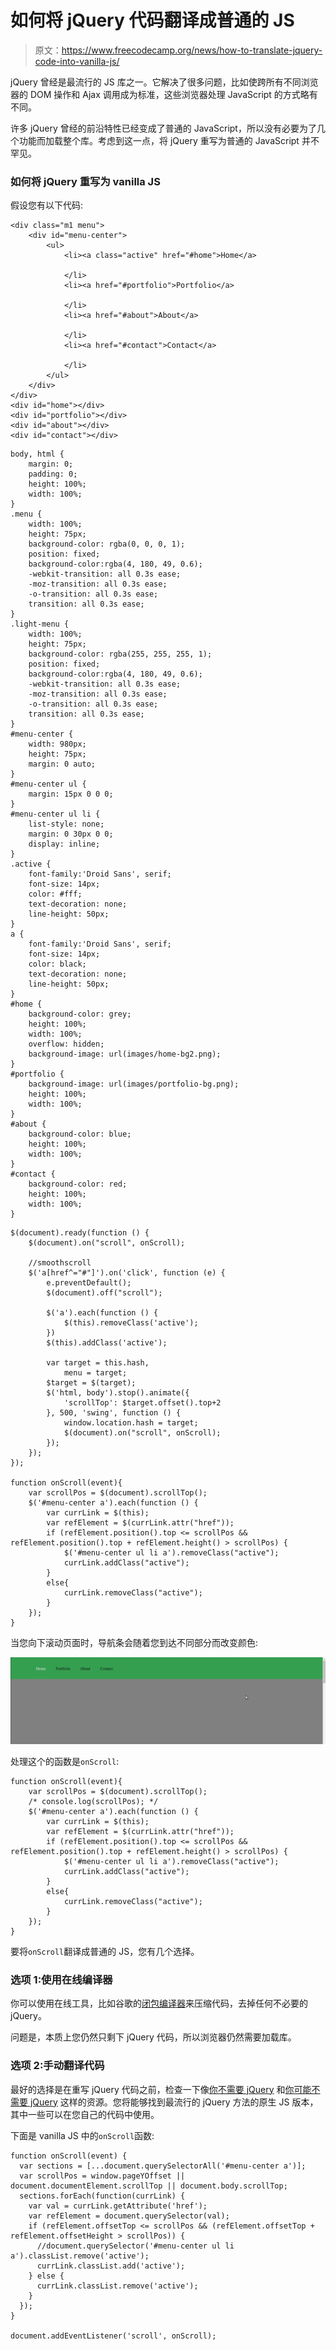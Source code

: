 # 如何将 jQuery 代码翻译成普通的 JS

> 原文：<https://www.freecodecamp.org/news/how-to-translate-jquery-code-into-vanilla-js/>

jQuery 曾经是最流行的 JS 库之一。它解决了很多问题，比如使跨所有不同浏览器的 DOM 操作和 Ajax 调用成为标准，这些浏览器处理 JavaScript 的方式略有不同。

许多 jQuery 曾经的前沿特性已经变成了普通的 JavaScript，所以没有必要为了几个功能而加载整个库。考虑到这一点，将 jQuery 重写为普通的 JavaScript 并不罕见。

### 如何将 jQuery 重写为 vanilla JS

假设您有以下代码:

```
<div class="m1 menu">
    <div id="menu-center">
        <ul>
            <li><a class="active" href="#home">Home</a>

            </li>
            <li><a href="#portfolio">Portfolio</a>

            </li>
            <li><a href="#about">About</a>

            </li>
            <li><a href="#contact">Contact</a>

            </li>
        </ul>
    </div>
</div>
<div id="home"></div>
<div id="portfolio"></div>
<div id="about"></div>
<div id="contact"></div>
```

```
body, html {
    margin: 0;
    padding: 0;
    height: 100%;
    width: 100%;
}
.menu {
    width: 100%;
    height: 75px;
    background-color: rgba(0, 0, 0, 1);
    position: fixed;
    background-color:rgba(4, 180, 49, 0.6);
    -webkit-transition: all 0.3s ease;
    -moz-transition: all 0.3s ease;
    -o-transition: all 0.3s ease;
    transition: all 0.3s ease;
}
.light-menu {
    width: 100%;
    height: 75px;
    background-color: rgba(255, 255, 255, 1);
    position: fixed;
    background-color:rgba(4, 180, 49, 0.6);
    -webkit-transition: all 0.3s ease;
    -moz-transition: all 0.3s ease;
    -o-transition: all 0.3s ease;
    transition: all 0.3s ease;
}
#menu-center {
    width: 980px;
    height: 75px;
    margin: 0 auto;
}
#menu-center ul {
    margin: 15px 0 0 0;
}
#menu-center ul li {
    list-style: none;
    margin: 0 30px 0 0;
    display: inline;
}
.active {
    font-family:'Droid Sans', serif;
    font-size: 14px;
    color: #fff;
    text-decoration: none;
    line-height: 50px;
}
a {
    font-family:'Droid Sans', serif;
    font-size: 14px;
    color: black;
    text-decoration: none;
    line-height: 50px;
}
#home {
    background-color: grey;
    height: 100%;
    width: 100%;
    overflow: hidden;
    background-image: url(images/home-bg2.png);
}
#portfolio {
    background-image: url(images/portfolio-bg.png);
    height: 100%;
    width: 100%;
}
#about {
    background-color: blue;
    height: 100%;
    width: 100%;
}
#contact {
    background-color: red;
    height: 100%;
    width: 100%;
}
```

```
$(document).ready(function () {
    $(document).on("scroll", onScroll);

    //smoothscroll
    $('a[href^="#"]').on('click', function (e) {
        e.preventDefault();
        $(document).off("scroll");

        $('a').each(function () {
            $(this).removeClass('active');
        })
        $(this).addClass('active');

        var target = this.hash,
            menu = target;
        $target = $(target);
        $('html, body').stop().animate({
            'scrollTop': $target.offset().top+2
        }, 500, 'swing', function () {
            window.location.hash = target;
            $(document).on("scroll", onScroll);
        });
    });
});

function onScroll(event){
    var scrollPos = $(document).scrollTop();
    $('#menu-center a').each(function () {
        var currLink = $(this);
        var refElement = $(currLink.attr("href"));
        if (refElement.position().top <= scrollPos && refElement.position().top + refElement.height() > scrollPos) {
            $('#menu-center ul li a').removeClass("active");
            currLink.addClass("active");
        }
        else{
            currLink.removeClass("active");
        }
    });
}
```

当您向下滚动页面时，导航条会随着您到达不同部分而改变颜色:

![Peek-2020-05-25-18-44](img/f49619b62309c823e2d566d84a0896e8.png)

处理这个的函数是`onScroll`:

```
function onScroll(event){
    var scrollPos = $(document).scrollTop();
    /* console.log(scrollPos); */
    $('#menu-center a').each(function () {
        var currLink = $(this);
        var refElement = $(currLink.attr("href"));
        if (refElement.position().top <= scrollPos && refElement.position().top + refElement.height() > scrollPos) {
            $('#menu-center ul li a').removeClass("active");
            currLink.addClass("active");
        }
        else{
            currLink.removeClass("active");
        }
    });
}
```

要将`onScroll`翻译成普通的 JS，您有几个选择。

### 选项 1:使用在线编译器

你可以使用在线工具，比如谷歌的[闭包编译器](https://closure-compiler.appspot.com/)来压缩代码，去掉任何不必要的 jQuery。

问题是，本质上您仍然只剩下 jQuery 代码，所以浏览器仍然需要加载库。

### 选项 2:手动翻译代码

最好的选择是在重写 jQuery 代码之前，检查一下像[你不需要 jQuery](https://github.com/nefe/You-Dont-Need-jQuery) 和[你可能不需要 jQuery](http://youmightnotneedjquery.com/) 这样的资源。您将能够找到最流行的 jQuery 方法的原生 JS 版本，其中一些可以在您自己的代码中使用。

下面是 vanilla JS 中的`onScroll`函数:

```
function onScroll(event) {
  var sections = [...document.querySelectorAll('#menu-center a')];
  var scrollPos = window.pageYOffset || document.documentElement.scrollTop || document.body.scrollTop;
  sections.forEach(function(currLink) {
    var val = currLink.getAttribute('href');
    var refElement = document.querySelector(val);
    if (refElement.offsetTop <= scrollPos && (refElement.offsetTop + refElement.offsetHeight > scrollPos)) {
      //document.querySelector('#menu-center ul li a').classList.remove('active');
      currLink.classList.add('active');
    } else {
      currLink.classList.remove('active');
    }
  });
}

document.addEventListener('scroll', onScroll);
```